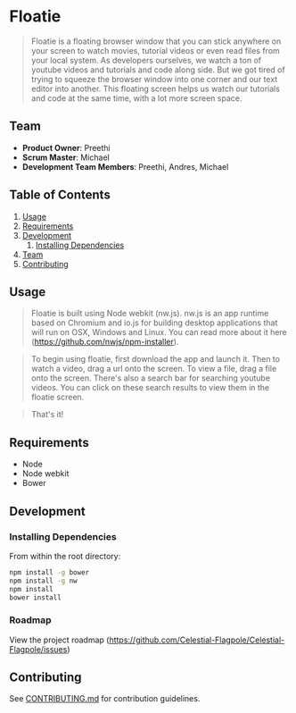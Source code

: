 # Floatie

> Floatie is a floating browser window that you can stick anywhere on your screen to watch movies, tutorial videos or even read files from your local system. As developers ourselves, we watch a ton of youtube videos and tutorials and code along side. But we got tired of trying to squeeze the browser window into one corner and our text editor into another. This floating screen helps us watch our tutorials and code at the same time, with a lot more screen space. 

## Team

  - __Product Owner__: Preethi 
  - __Scrum Master__: Michael
  - __Development Team Members__: Preethi, Andres, Michael

## Table of Contents

1. [Usage](#Usage)
1. [Requirements](#requirements)
1. [Development](#development)
    1. [Installing Dependencies](#installing-dependencies)
1. [Team](#team)
1. [Contributing](#contributing)

## Usage

> Floatie is built using Node webkit (nw.js). nw.js is an app runtime based on Chromium and io.js for building desktop applications that will run on OSX, Windows and Linux. You can read more about it here (https://github.com/nwjs/npm-installer).

> To begin using floatie, first download the app and launch it. Then to watch a video, drag a url onto the screen. To view a file, drag a file onto the screen. There's also a search bar for searching youtube videos. You can click on these search results to view them in the floatie screen. 

> That's it!

## Requirements

- Node
- Node webkit
- Bower

## Development

### Installing Dependencies

From within the root directory:

```sh
npm install -g bower
npm install -g nw
npm install
bower install
```

### Roadmap

View the project roadmap (https://github.com/Celestial-Flagpole/Celestial-Flagpole/issues)

## Contributing

See [CONTRIBUTING.md](CONTRIBUTING.md) for contribution guidelines.
